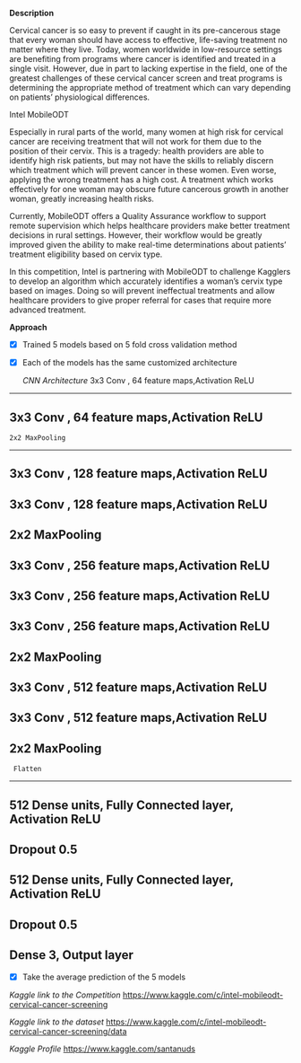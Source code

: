
**Description**


Cervical cancer is so easy to prevent if caught in its pre-cancerous stage that every woman should have access to effective, life-saving treatment no matter where they live. Today, women worldwide in low-resource settings are benefiting from programs where cancer is identified and treated in a single visit. However, due in part to lacking expertise in the field, one of the greatest challenges of these cervical cancer screen and treat programs is determining the appropriate method of treatment which can vary depending on patients’ physiological differences.

Intel MobileODT

Especially in rural parts of the world, many women at high risk for cervical cancer are receiving treatment that will not work for them due to the position of their cervix. This is a tragedy: health providers are able to identify high risk patients, but may not have the skills to reliably discern which treatment which will prevent cancer in these women. Even worse, applying the wrong treatment has a high cost. A treatment which works effectively for one woman may obscure future cancerous growth in another woman, greatly increasing health risks.

Currently, MobileODT offers a Quality Assurance workflow to support remote supervision which helps healthcare providers make better treatment decisions in rural settings. However, their workflow would be greatly improved given the ability to make real-time determinations about patients’ treatment eligibility based on cervix type.

In this competition, Intel is partnering with MobileODT to challenge Kagglers to develop an algorithm which accurately identifies a woman’s cervix type based on images. Doing so will prevent ineffectual treatments and allow healthcare providers to give proper referral for cases that require more advanced treatment.



**Approach**

- [x] Trained 5 models based on 5 fold cross validation method 
- [x] Each of the models has the same customized architecture 

    *CNN Architecture*
3x3 Conv , 64 feature maps,Activation ReLU
----------------------------------------------------------- 
         
 3x3 Conv , 64 feature maps,Activation ReLU
---------------------------------------------------------- 
    2x2 MaxPooling 
---------------------------------------------------------- 
 3x3 Conv , 128 feature maps,Activation ReLU
---------------------------------------------------------- 
 3x3 Conv , 128 feature maps,Activation ReLU
---------------------------------------------------------- 
 2x2 MaxPooling 
---------------------------------------------------------- 
 3x3 Conv , 256 feature maps,Activation ReLU
---------------------------------------------------------- 
 3x3 Conv , 256 feature maps,Activation ReLU
---------------------------------------------------------- 
 3x3 Conv , 256 feature maps,Activation ReLU
---------------------------------------------------------- 
 2x2 MaxPooling 
---------------------------------------------------------- 
 3x3 Conv , 512 feature maps,Activation ReLU
---------------------------------------------------------- 
 3x3 Conv , 512 feature maps,Activation ReLU
---------------------------------------------------------- 
 2x2 MaxPooling 
---------------------------------------------------------- 
     Flatten
---------------------------------------------------------- 
 512 Dense units, Fully Connected layer, Activation ReLU
---------------------------------------------------------- 
 Dropout 0.5
---------------------------------------------------------- 
 512 Dense units, Fully Connected layer, Activation ReLU
---------------------------------------------------------- 
 Dropout 0.5
---------------------------------------------------------- 
 Dense 3, Output layer
---------------------------------------------------------- 

- [x] Take the average prediction of the 5 models 

*Kaggle link to the Competition*
https://www.kaggle.com/c/intel-mobileodt-cervical-cancer-screening

*Kaggle link to the dataset*
https://www.kaggle.com/c/intel-mobileodt-cervical-cancer-screening/data

*Kaggle Profile*
https://www.kaggle.com/santanuds


 
    


